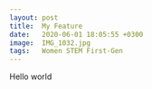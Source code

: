 ```yaml
---
layout: post
title:  My Feature 
date:   2020-06-01 18:05:55 +0300
image:  IMG_1032.jpg
tags:   Women STEM First-Gen
---
```


Hello world
